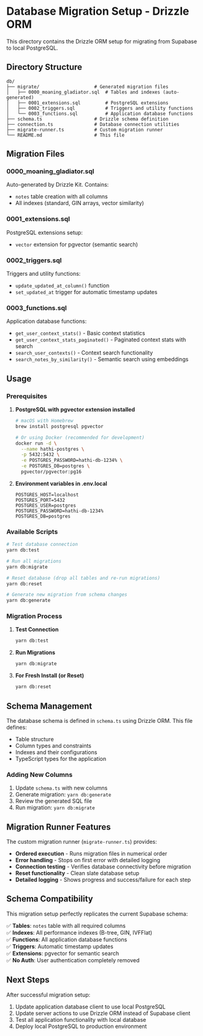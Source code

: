 # Database Migration Setup - Drizzle ORM

This directory contains the Drizzle ORM setup for migrating from Supabase to local PostgreSQL.

## Directory Structure

```
db/
├── migrate/                    # Generated migration files
│   ├── 0000_moaning_gladiator.sql  # Tables and indexes (auto-generated)
│   ├── 0001_extensions.sql         # PostgreSQL extensions
│   ├── 0002_triggers.sql           # Triggers and utility functions
│   └── 0003_functions.sql          # Application database functions
├── schema.ts                   # Drizzle schema definition
├── connection.ts               # Database connection utilities
├── migrate-runner.ts           # Custom migration runner
└── README.md                   # This file
```

## Migration Files

### 0000_moaning_gladiator.sql

Auto-generated by Drizzle Kit. Contains:

-   `notes` table creation with all columns
-   All indexes (standard, GIN arrays, vector similarity)

### 0001_extensions.sql

PostgreSQL extensions setup:

-   `vector` extension for pgvector (semantic search)

### 0002_triggers.sql

Triggers and utility functions:

-   `update_updated_at_column()` function
-   `set_updated_at` trigger for automatic timestamp updates

### 0003_functions.sql

Application database functions:

-   `get_user_context_stats()` - Basic context statistics
-   `get_user_context_stats_paginated()` - Paginated context stats with search
-   `search_user_contexts()` - Context search functionality
-   `search_notes_by_similarity()` - Semantic search using embeddings

## Usage

### Prerequisites

1. **PostgreSQL with pgvector extension installed**

    ```bash
    # macOS with Homebrew
    brew install postgresql pgvector

    # Or using Docker (recommended for development)
    docker run -d \
      --name hathi-postgres \
      -p 5432:5432 \
      -e POSTGRES_PASSWORD=hathi-db-1234% \
      -e POSTGRES_DB=postgres \
      pgvector/pgvector:pg16
    ```

2. **Environment variables in .env.local**
    ```env
    POSTGRES_HOST=localhost
    POSTGRES_PORT=5432
    POSTGRES_USER=postgres
    POSTGRES_PASSWORD=hathi-db-1234%
    POSTGRES_DB=postgres
    ```

### Available Scripts

```bash
# Test database connection
yarn db:test

# Run all migrations
yarn db:migrate

# Reset database (drop all tables and re-run migrations)
yarn db:reset

# Generate new migration from schema changes
yarn db:generate
```

### Migration Process

1. **Test Connection**

    ```bash
    yarn db:test
    ```

2. **Run Migrations**

    ```bash
    yarn db:migrate
    ```

3. **For Fresh Install (or Reset)**
    ```bash
    yarn db:reset
    ```

## Schema Management

The database schema is defined in `schema.ts` using Drizzle ORM. This file defines:

-   Table structure
-   Column types and constraints
-   Indexes and their configurations
-   TypeScript types for the application

### Adding New Columns

1. Update `schema.ts` with new columns
2. Generate migration: `yarn db:generate`
3. Review the generated SQL file
4. Run migration: `yarn db:migrate`

## Migration Runner Features

The custom migration runner (`migrate-runner.ts`) provides:

-   **Ordered execution** - Runs migration files in numerical order
-   **Error handling** - Stops on first error with detailed logging
-   **Connection testing** - Verifies database connectivity before migration
-   **Reset functionality** - Clean slate database setup
-   **Detailed logging** - Shows progress and success/failure for each step

## Schema Compatibility

This migration setup perfectly replicates the current Supabase schema:

✅ **Tables**: `notes` table with all required columns  
✅ **Indexes**: All performance indexes (B-tree, GIN, IVFFlat)  
✅ **Functions**: All application database functions  
✅ **Triggers**: Automatic timestamp updates  
✅ **Extensions**: pgvector for semantic search  
✅ **No Auth**: User authentication completely removed

## Next Steps

After successful migration setup:

1. Update application database client to use local PostgreSQL
2. Update server actions to use Drizzle ORM instead of Supabase client
3. Test all application functionality with local database
4. Deploy local PostgreSQL to production environment
